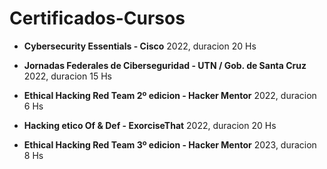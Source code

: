 # Certificados-Cursos

- **Cybersecurity Essentials - Cisco** 2022, duracion 20 Hs

- **Jornadas  Federales de Ciberseguridad - UTN / Gob.  de Santa Cruz** 2022, duracion 15 Hs

- **Ethical Hacking Red Team 2º edicion - Hacker Mentor** 2022, duracion 6 Hs

- **Hacking etico Of & Def - ExorciseThat** 2022, duracion 20 Hs

- **Ethical Hacking Red Team 3º edicion - Hacker Mentor** 2023, duracion  8 Hs
